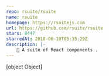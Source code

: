 ```yaml
---
repo: rsuite/rsuite
name: rsuite
homepage: https://rsuitejs.com
url: https://github.com/rsuite/rsuite
stars: 8447
starredAt: 2018-06-18T05:35:29Z
description: |-
    🧱 A suite of React components .  
---
```


[object Object]
